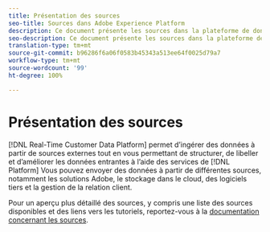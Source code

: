 ```yaml
---
title: Présentation des sources
seo-title: Sources dans Adobe Experience Platform
description: Ce document présente les sources dans la plateforme de données client en temps réel
seo-description: Ce document présente les sources dans la plateforme de données client en temps réel
translation-type: tm+mt
source-git-commit: b96286f6a06f0583b45343a513ee64f0025d79a7
workflow-type: tm+mt
source-wordcount: '99'
ht-degree: 100%

---
```



# Présentation des sources

[!DNL Real-Time Customer Data Platform] permet d’ingérer des données à partir de sources externes tout en vous permettant de structurer, de libeller et d’améliorer les données entrantes à l’aide des services de [!DNL Platform] Vous pouvez envoyer des données à partir de différentes sources, notamment les solutions Adobe, le stockage dans le cloud, des logiciels tiers et la gestion de la relation client.

Pour un aperçu plus détaillé des sources, y compris une liste des sources disponibles et des liens vers les tutoriels, reportez-vous à la [documentation concernant les sources](../../sources/home.md).
